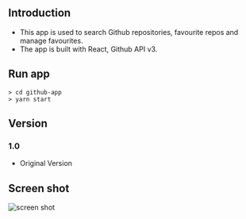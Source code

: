 ## Introduction
- This app is used to search Github repositories, favourite repos and manage favourites.
- The app is built with React, Github API v3.


## Run app
    > cd github-app
    > yarn start

## Version
### 1.0
- Original Version

## Screen shot
![screen shot]('https://raw.githubusercontent.com/YH-G/github-app/master/statics/github-app.JPG')
